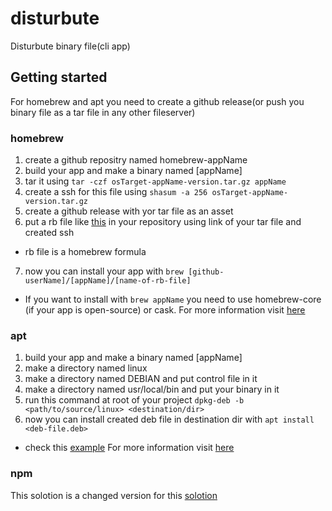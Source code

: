 # disturbute
Disturbute binary file(cli app)

## Getting started

For homebrew and apt you need to create a github release(or push you binary file as a tar file in any other fileserver)

### homebrew
1. create a github repositry named homebrew-appName 
2. build your app and make a binary named [appName]
3. tar it using `tar -czf osTarget-appName-version.tar.gz appName`
4. create a ssh for this file using `shasum -a 256 osTarget-appName-version.tar.gz`
5. create a github release with yor tar file as an asset
6. put a rb file like [this](https://github.com/Armingodiz/disturbute/blob/master/example.rb) in your repository using link of your tar file and created ssh
* rb file is a homebrew formula 
7. now you can install your app with `brew [github-userName]/[appName]/[name-of-rb-file]`
* If you want to install with `brew appName` you need to use homebrew-core (if your app is open-source) or cask. For more information visit [here](https://github.com/Homebrew/brew#homebrew)

### apt
1. build your app and make a binary named [appName]
2. make a directory named linux 
3. make a directory named DEBIAN and put control file in it
4. make a directory named usr/local/bin and put your binary in it
5. run this command at root of your project `dpkg-deb -b <path/to/source/linux> <destination/dir>`
6. now you can install created deb file in destination dir with `apt install <deb-file.deb>` 
* check this [example](https://github.com/Armingodiz/disturbute/blob/master/example-linux)
For more information visit [here](https://www.bustawin.com/distribute-apps-apt/)

### npm

This solotion is a changed version for this [solotion](https://blog.xendit.engineer/how-we-repurposed-npm-to-publish-and-distribute-our-go-binaries-for-internal-cli-23981b80911b)



